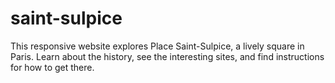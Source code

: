 # saint-sulpice
This responsive website explores Place Saint-Sulpice, a lively square in Paris. Learn about the history, see the interesting sites, and find instructions for how to get there.
